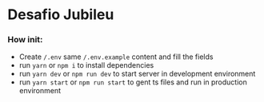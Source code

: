 # Desafio Jubileu

### How init:

- Create `/.env` same `/.env.example` content and fill the fields
- run `yarn` or `npm i`  to install dependencies
- run `yarn dev` or `npm run dev` to start server in development environment
- run `yarn start` or `npm run start` to gent ts files and run in production environment